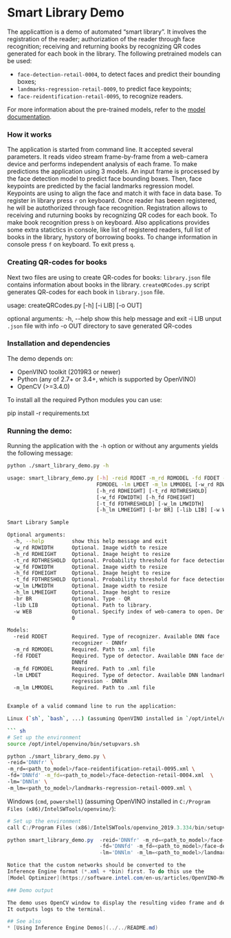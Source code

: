 # Smart Library Demo
The applicattion is a demo of automated “smart library”. 
It involves the registration of the reader; authorization of the reader through face recognition; 
receiving and returning books by recognizing QR codes generated for each book in the library. 
The following pretrained models can be used:

* `face-detection-retail-0004`, to detect faces and predict their bounding boxes;
* `landmarks-regression-retail-0009`, to predict face keypoints;
* `face-reidentification-retail-0095`, to recognize readers.

For more information about the pre-trained models, refer to the [model documentation](../../../models/intel/index.md).

### How it works

The application is started from command line. It accepted several parameters. 
It reads video stream frame-by-frame from a web-camera device and performs independent analysis
of each frame. To make predictions the application using 3 models. An input frame is processed by
the face detection model to predict face bounding boxes. Then, face keypoints
are predicted by the facial landmarks regression model. Keypoints are using
to align the face and match it with face in data base. 
To register in library press `r` on keyboard. Once reader has beeen registered, he will be autothorized 
through face recognition. Registration allows to receiving and ruturning books by recognizing QR codes for 
each book. To make book recognition press `b` on keyboard. Also applications provides some 
extra statictics in console, like list of registered readers, full list of books in the library,
hystory of borrowing books. To change information in console press `f` on keyboard. To exit press `q`.

### Creating QR-codes for books
Next two files are using to create QR-codes for books:
`library.json` file contains information about books in the library. 
`createQRCodes.py` script generates QR-codes for each book in `library.json` file.

usage: createQRCodes.py [-h] [-i LIB] [-o OUT]

optional arguments:
  -h, --help  show this help message and exit
  -i LIB      unput `.json` file with info
  -o OUT      directory to save generated QR-codes

### Installation and dependencies

The demo depends on:
- OpenVINO toolkit (2019R3 or newer)
- Python (any of 2.7+ or 3.4+, which is supported by OpenVINO)
- OpenCV (>=3.4.0)

To install all the required Python modules you can use:

pip install -r requirements.txt


### Running the demo:

Running the application with the `-h` option or without
any arguments yields the following message:

``` sh
python ./smart_library_demo.py -h

usage: smart_library_demo.py [-h] -reid RDDET -m_rd RDMODEL -fd FDDET -m_fd
                             FDMODEL -lm LMDET -m_lm LMMODEL [-w_rd RDWIDTH]
                             [-h_rd RDHEIGHT] [-t_rd RDTHRESHOLD]
                             [-w_fd FDWIDTH] [-h_fd FDHEIGHT]
                             [-t_fd FDTHRESHOLD] [-w_lm LMWIDTH]
                             [-h_lm LMHEIGHT] [-br BR] [-lib LIB] [-w WEB]

Smart Library Sample

Optional arguments:
  -h, --help         show this help message and exit
  -w_rd RDWIDTH      Optional. Image width to resize
  -h_rd RDHEIGHT     Optional. Image height to resize
  -t_rd RDTHRESHOLD  Optional. Probability threshold for face detections.
  -w_fd FDWIDTH      Optional. Image width to resize
  -h_fd FDHEIGHT     Optional. Image height to resize
  -t_fd FDTHRESHOLD  Optional. Probability threshold for face detections.
  -w_lm LMWIDTH      Optional. Image width to resize
  -h_lm LMHEIGHT     Optional. Image height to resize
  -br BR             Optional. Type - QR
  -lib LIB           Optional. Path to library.
  -w WEB             Optional. Specify index of web-camera to open. Default is
                     0

Models:
  -reid RDDET        Required. Type of recognizer. Available DNN face
                     recognizer - DNNfr
  -m_rd RDMODEL      Required. Path to .xml file
  -fd FDDET          Required. Type of detector. Available DNN face detector -
                     DNNfd
  -m_fd FDMODEL      Required. Path to .xml file
  -lm LMDET          Required. Type of detector. Available DNN landmarks
                     regression - DNNlm
  -m_lm LMMODEL      Required. Path to .xml file


Example of a valid command line to run the application:

Linux (`sh`, `bash`, ...) (assuming OpenVINO installed in `/opt/intel/openvino`):

``` sh
# Set up the environment
source /opt/intel/openvino/bin/setupvars.sh

python ./smart_library_demo.py \
-reid='DNNfr' \
-m_rd=<path_to_model>/face-reidentification-retail-0095.xml \
-fd='DNNfd' -m_fd=<path_to_model>/face-detection-retail-0004.xml  \
-lm='DNNlm' \
-m_lm=<path_to_model>/landmarks-regression-retail-0009.xml \
```

Windows (`cmd`, `powershell`) (assuming OpenVINO installed in `C:/Program Files (x86)/IntelSWTools/openvino/`):

``` powershell
# Set up the environment
call C:/Program Files (x86)/IntelSWTools/openvino_2019.3.334/bin/setupvars.bat

python smart_library_demo.py  -reid='DNNfr' -m_rd=<path_to_model>/face-reidentification-retail-0095.xml 
                              -fd='DNNfd' -m_fd=<path_to_model>/face-detection-retail-0004.xml 
                              -lm='DNNlm' -m_lm=<path_to_model>/landmarks-regression-retail-0009.xml

Notice that the custom networks should be converted to the
Inference Engine format (*.xml + *bin) first. To do this use the
[Model Optimizer](https://software.intel.com/en-us/articles/OpenVINO-ModelOptimizer) tool.

### Demo output

The demo uses OpenCV window to display the resulting video frame and detections.
It outputs logs to the terminal.

## See also
* [Using Inference Engine Demos](../../README.md)
